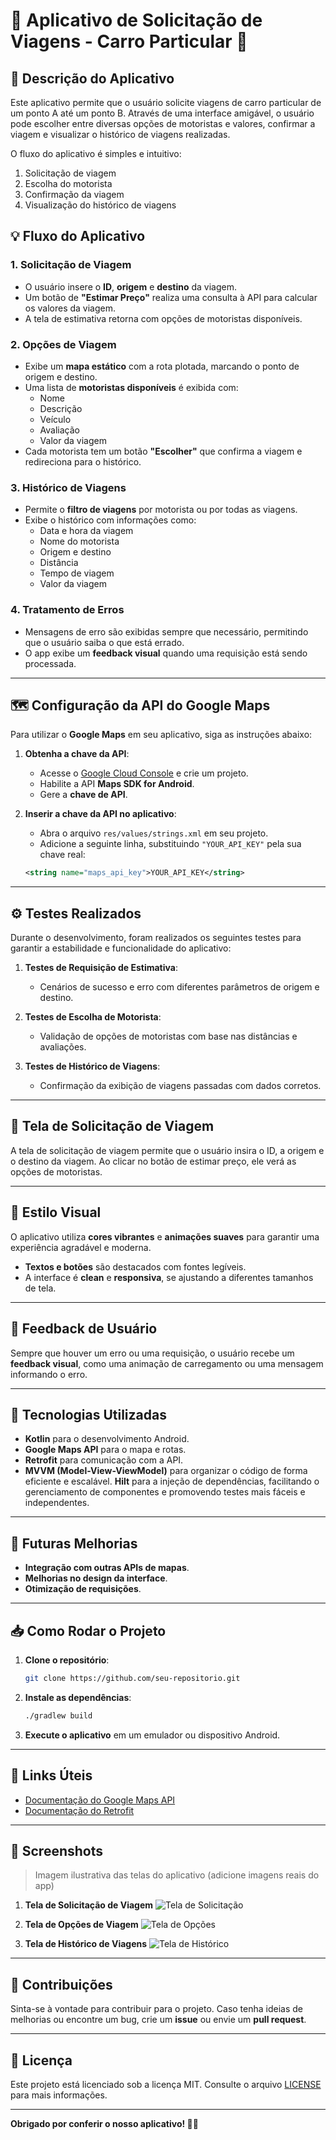 
# 🚗 **Aplicativo de Solicitação de Viagens - Carro Particular** 🚗

## 📝 **Descrição do Aplicativo**

Este aplicativo permite que o usuário solicite viagens de carro particular de um ponto A até um ponto B. Através de uma interface amigável, o usuário pode escolher entre diversas opções de motoristas e valores, confirmar a viagem e visualizar o histórico de viagens realizadas.

O fluxo do aplicativo é simples e intuitivo:

1. Solicitação de viagem
2. Escolha do motorista
3. Confirmação da viagem
4. Visualização do histórico de viagens

## 💡 **Fluxo do Aplicativo**

### **1. Solicitação de Viagem**

- O usuário insere o **ID**, **origem** e **destino** da viagem.
- Um botão de **"Estimar Preço"** realiza uma consulta à API para calcular os valores da viagem.
- A tela de estimativa retorna com opções de motoristas disponíveis.

### **2. Opções de Viagem**

- Exibe um **mapa estático** com a rota plotada, marcando o ponto de origem e destino.
- Uma lista de **motoristas disponíveis** é exibida com:
  - Nome
  - Descrição
  - Veículo
  - Avaliação
  - Valor da viagem
- Cada motorista tem um botão **"Escolher"** que confirma a viagem e redireciona para o histórico.

### **3. Histórico de Viagens**

- Permite o **filtro de viagens** por motorista ou por todas as viagens.
- Exibe o histórico com informações como:
  - Data e hora da viagem
  - Nome do motorista
  - Origem e destino
  - Distância
  - Tempo de viagem
  - Valor da viagem

### **4. Tratamento de Erros**

- Mensagens de erro são exibidas sempre que necessário, permitindo que o usuário saiba o que está errado.
- O app exibe um **feedback visual** quando uma requisição está sendo processada.

---

## 🗺️ **Configuração da API do Google Maps**

Para utilizar o **Google Maps** em seu aplicativo, siga as instruções abaixo:

1. **Obtenha a chave da API**:
   - Acesse o [Google Cloud Console](https://console.cloud.google.com/) e crie um projeto.
   - Habilite a API **Maps SDK for Android**.
   - Gere a **chave de API**.

2. **Inserir a chave da API no aplicativo**:
   - Abra o arquivo `res/values/strings.xml` em seu projeto.
   - Adicione a seguinte linha, substituindo `"YOUR_API_KEY"` pela sua chave real:

   ```xml
   <string name="maps_api_key">YOUR_API_KEY</string>
   ```

---

## ⚙️ **Testes Realizados**

Durante o desenvolvimento, foram realizados os seguintes testes para garantir a estabilidade e funcionalidade do aplicativo:

1. **Testes de Requisição de Estimativa**:
   - Cenários de sucesso e erro com diferentes parâmetros de origem e destino.
   
2. **Testes de Escolha de Motorista**:
   - Validação de opções de motoristas com base nas distâncias e avaliações.

3. **Testes de Histórico de Viagens**:
   - Confirmação da exibição de viagens passadas com dados corretos.

---

## 📱 **Tela de Solicitação de Viagem**

A tela de solicitação de viagem permite que o usuário insira o ID, a origem e o destino da viagem. Ao clicar no botão de estimar preço, ele verá as opções de motoristas.

---

## 🎨 **Estilo Visual**

O aplicativo utiliza **cores vibrantes** e **animações suaves** para garantir uma experiência agradável e moderna.

- **Textos e botões** são destacados com fontes legíveis.
- A interface é **clean** e **responsiva**, se ajustando a diferentes tamanhos de tela.

---

## 💬 **Feedback de Usuário**

Sempre que houver um erro ou uma requisição, o usuário recebe um **feedback visual**, como uma animação de carregamento ou uma mensagem informando o erro.

---

## 🔧 **Tecnologias Utilizadas**

- **Kotlin** para o desenvolvimento Android.
- **Google Maps API** para o mapa e rotas.
- **Retrofit** para comunicação com a API.
- **MVVM (Model-View-ViewModel)** para organizar o código de forma eficiente e escalável.
**Hilt** para a injeção de dependências, facilitando o gerenciamento de componentes e promovendo testes mais fáceis e independentes.

---

## 📅 **Futuras Melhorias**

- **Integração com outras APIs de mapas**.
- **Melhorias no design da interface**.
- **Otimização de requisições**.

---

## 📥 **Como Rodar o Projeto**

1. **Clone o repositório**:
   ```bash
   git clone https://github.com/seu-repositorio.git
   ```

2. **Instale as dependências**:
   ```bash
   ./gradlew build
   ```

3. **Execute o aplicativo** em um emulador ou dispositivo Android.

---

## 🔗 **Links Úteis**

- [Documentação do Google Maps API](https://developers.google.com/maps/documentation/android-sdk/start)
- [Documentação do Retrofit](https://square.github.io/retrofit/)

---

## 👀 **Screenshots**

> Imagem ilustrativa das telas do aplicativo (adicione imagens reais do app)

1. **Tela de Solicitação de Viagem**
   ![Tela de Solicitação](docs/images/viagem.png)
   
2. **Tela de Opções de Viagem**
   ![Tela de Opções](docs/images/motorista.png)

3. **Tela de Histórico de Viagens**
   ![Tela de Histórico](docs/images/histórico.png)

---

## 📍 **Contribuições**

Sinta-se à vontade para contribuir para o projeto. Caso tenha ideias de melhorias ou encontre um bug, crie um **issue** ou envie um **pull request**.

---

## 🏅 **Licença**

Este projeto está licenciado sob a licença MIT. Consulte o arquivo [LICENSE](LICENSE) para mais informações.

---

**Obrigado por conferir o nosso aplicativo! 🚗✨**
